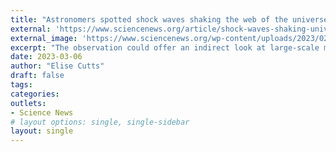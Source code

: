 ```yaml
---
title: "Astronomers spotted shock waves shaking the web of the universe for the first time"
external: 'https://www.sciencenews.org/article/shock-waves-shaking-universe-first'
external_image: 'https://www.sciencenews.org/wp-content/uploads/2023/02/022323_ec_cosmic-web-shock-waves_feat.jpg'
excerpt: "The observation could offer an indirect look at large-scale magnetic fields in the universe"
date: 2023-03-06
author: "Elise Cutts"
draft: false
tags:
categories:
outlets:
- Science News
# layout options: single, single-sidebar
layout: single
---
```



